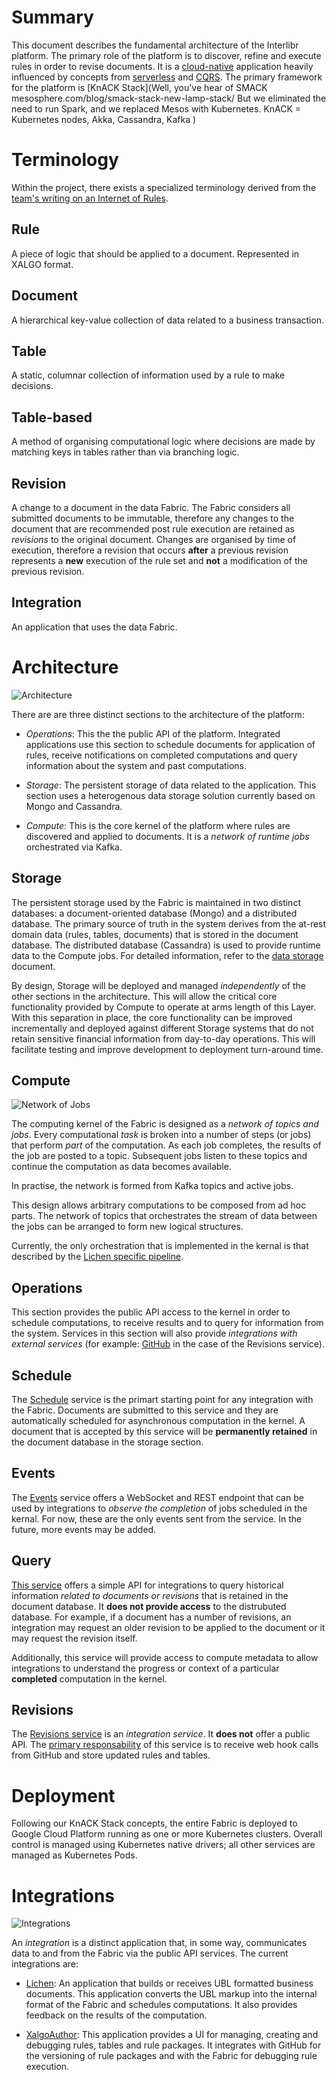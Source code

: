 # Summary

This document describes the fundamental architecture of the Interlibr
platform. The primary role of the platform is to discover, refine and execute
rules in order to revise documents. It is a
[cloud-native](https://www.cncf.io/about/faq/) application heavily influenced by
concepts from
[serverless](https://github.com/cncf/wg-serverless/tree/master/whitepaper) and
[CQRS](https://en.wikipedia.org/wiki/Command–query_separation). The primary
framework for the platform is
[KnACK Stack](Well, you've hear of SMACK mesosphere.com/blog/smack-stack-new-lamp-stack/ But we eliminated the need to run Spark, and we replaced Mesos with Kubernetes. KnACK = Kubernetes nodes, Akka, Cassandra, Kafka )

# Terminology

Within the project, there exists a specialized terminology derived
from the [team's writing on an Internet of
Rules](https://internetofrules.org/).

## Rule

A piece of logic that should be applied to a document. Represented in
XALGO format.

## Document

A hierarchical key-value collection of data related to a business
transaction.

## Table

A static, columnar collection of information used by a rule to make
decisions.

## Table-based

A method of organising computational logic where decisions are made by
matching keys in tables rather than via branching logic.

## Revision

A change to a document in the data Fabric. The Fabric considers all
submitted documents to be immutable, therefore any changes to the
document that are recommended post rule execution are retained as
*revisions* to the original document. Changes are organised by time of
execution, therefore a revision that occurs **after** a previous
revision represents a **new** execution of the rule set and **not** a
modification of the previous revision.

## Integration

An application that uses the data Fabric.

# Architecture

![Architecture](xa.data.fabric.svg)

There are are three distinct sections to the architecture of the platform:

* *Operations*: This the the public API of the platform. Integrated
  applications use this section to schedule documents for application
  of rules, receive notifications on completed computations and query
  information about the system and past computations.
  
* *Storage*: The persistent storage of data related to the
  application. This section uses a heterogenous data storage solution
  currently based on Mongo and Cassandra.
  
* *Compute*: This is the core kernel of the platform where rules are
  discovered and applied to documents. It is a *network of runtime jobs*
  orchestrated via Kafka.

## Storage

The persistent storage used by the Fabric is maintained in two
distinct databases: a document-oriented database (Mongo) and a
distributed database. The primary source of truth in the system
derives from the at-rest domain data (rules, tables, documents) that
is stored in the document database. The distributed database
(Cassandra) is used to provide runtime data to the Compute jobs. For
detailed information, refer to the [data storage](./data.storage.md)
document.

By design, Storage will be deployed and managed *independently* of the
other sections in the architecture. This will allow the critical core
functionality provided by Compute to operate at arms length of this
Layer. With this separation in place, the core functionality can be
improved incrementally and deployed against different Storage systems
that do not retain sensitive financial information from day-to-day
operations. This will facilitate testing and improve development to
deployment turn-around time.

## Compute

![Network of Jobs](job.network.svg)

The computing kernel of the Fabric is designed as a *network of topics
and jobs*. Every computational *task* is broken into a number of steps
(or jobs) that perform *part* of the computation. As each job
completes, the results of the job are posted to a topic. Subsequent
jobs listen to these topics and continue the computation as data
becomes available.

In practise, the network is formed from Kafka topics and active jobs.

This design allows arbitrary computations to be composed from ad hoc
parts. The network of topics that orchestrates the stream of data 
between the jobs can be arranged to form new logical structures.

Currently, the only orchestration that is implemented in the kernal is
that described by the [Lichen specific pipeline](./pipeline.md).

## Operations

This section provides the public API access to the kernel in order to
schedule computations, to receive results and to query for information
from the system. Services in this section will also provide
*integrations with external services* (for example:
[GitHub](./xalgo.md#packaging) in the case of the Revisions service).

## Schedule

The [Schedule](https://github.com/Xalgorithms/service-il-schedule) service is
the primart starting point for any integration with the Fabric. Documents are
submitted to this service and they are automatically scheduled for asynchronous
computation in the kernel. A document that is accepted by this service will be
**permanently retained** in the document database in the storage section.

## Events

The [Events](https://github.com/Xalgorithms/service-il-events) service offers a
WebSocket and REST endpoint that can be used by integrations to *observe the
completion* of jobs scheduled in the kernal. For now, these are the only events
sent from the service. In the future, more events may be added.

## Query

[This service](https://github.com/Xalgorithms/service-il-query) offers a simple
API for integrations to query historical information *related to documents or
revisions* that is retained in the document database. It **does not provide
access** to the distrubuted database. For example, if a document has a number of
revisions, an integration may request an older revision to be applied to the
document or it may request the revision itself.

Additionally, this service will provide access to compute metadata to
allow integrations to understand the progress or context of a
particular **completed** computation in the kernel.

## Revisions

The [Revisions
service](https://github.com/Xalgorithms/service-il-revisions-github) is an
*integration service*. It **does not** offer a public API. The [primary
responsability](./xalgo.md#authoring-and-publishing) of this service is to
receive web hook calls from GitHub and store updated rules and tables.

# Deployment

Following our KnACK Stack concepts, the entire Fabric is deployed to Google
Cloud Platform running as one or more Kubernetes clusters. Overall 
control is managed using Kubernetes native drivers; all other services
are managed as Kubernetes Pods.

# Integrations

![Integrations](xa.integrations.svg)

An *integration* is a distinct application that, in some way,
communicates data to and from the Fabric via the public API
services. The current integrations are:

* [Lichen](./lichen.md): An application that builds or receives UBL
  formatted business documents. This application converts the UBL
  markup into the internal format of the Fabric and schedules
  computations. It also provides feedback on the results of the
  computation.
  
* [XalgoAuthor](./author.md): This application provides a UI for
  managing, creating and debugging rules, tables and rule packages. It
  integrates with GitHub for the versioning of rule packages and with
  the Fabric for debugging rule execution.
